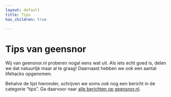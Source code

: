 ```yaml
---
layout: default
title: Tips
has_children: true

---
```

# Tips van geensnor

Wij van geensnor.nl proberen nogal eens wat uit. Als iets echt goed is, delen we dat natuurlijk maar al te graag! Daarnaast hebben we ook een aantal lifehacks opgenomen.

Behalve de lijst hieronder, schrijven we soms ook nog een bericht in de categorie “tips”. Ga daarvoor naar [alle berichten op geensnor.nl](https://geensnor.netlify.app/pages/alle_berichten.html#Tips).

